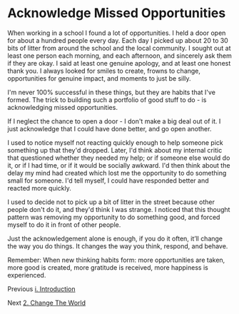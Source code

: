 # Acknowledge Missed Opportunities

When working in a school I found a lot of opportunities. I held a door open for about a hundred people every day. Each day I picked up about 20 to 30 bits of litter from around the school and the local community. I sought out at least one person each morning, and each afternoon, and sincerely ask them if they are okay. I said at least one genuine apology, and at least one honest thank you. I always looked for smiles to create, frowns to change, opportunities for genuine impact, and moments to just be silly.

I'm never 100% successful in these things, but they are habits that I've formed. The trick to building such a portfolio of good stuff to do - is acknowledging missed opportunities.

If I neglect the chance to open a door - I don't make a big deal out of it. I just acknowledge that I could have done better, and go open another.

I used to notice myself not reacting quickly enough to help someone pick something up that they'd dropped. Later, I'd think about my internal critic that questioned whether they needed my help; or if someone else would do it, or if I had time, or if it would be socially awkward. I'd then think about the delay my mind had created which lost me the opportunity to do something small for someone. I'd tell myself, I could have responded better and reacted more quickly.

I used to decide not to pick up a bit of litter in the street because other people don't do it, and they'd think I was strange. I noticed that this thought pattern was removing my opportunity to do something good, and forced myself to do it in front of other people.

Just the acknowledgement alone is enough, if you do it often, it’ll change the way you do things. It changes the way you think, respond, and behave.

Remember: When new thinking habits form: more opportunities are taken, more good is created, more gratitude is received, more happiness is experienced.

Previous [i. Introduction](/Misc/ii-Introduction.md)

Next [2. Change The World](/Chapters/2-Change-The-World.md)
